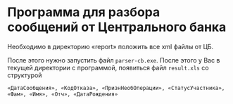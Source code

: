 # Программа для разбора сообщений от Центрального банка

Необходимо в директорию «report» положить все xml файлы от ЦБ.

После этого нужно запустить файл `parser-cb.exe`.
После этого у Вас в текущей директории с программой, появиться файл  `result.xls` со структурой 

`«ДатаСообщения», «КодОтказа», «ПризнНеобОперации», «СтатусУчастника», «Фам», «Имя», «Отч», «ДатаРождения»`
